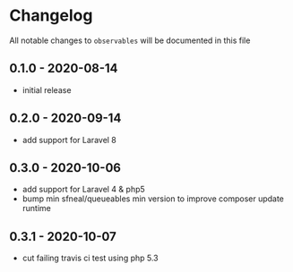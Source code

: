 # Changelog

All notable changes to `observables` will be documented in this file

## 0.1.0 - 2020-08-14
- initial release

## 0.2.0 - 2020-09-14
- add support for Laravel 8


## 0.3.0 - 2020-10-06
- add support for Laravel 4 & php5
- bump min sfneal/queueables min version to improve composer update runtime


## 0.3.1 - 2020-10-07
- cut failing travis ci test using php 5.3
